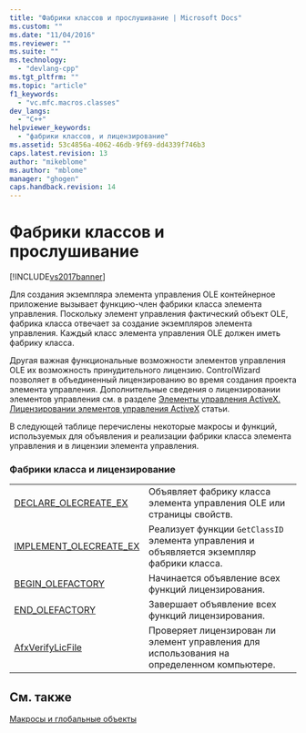 ```yaml
---
title: "Фабрики классов и прослушивание | Microsoft Docs"
ms.custom: ""
ms.date: "11/04/2016"
ms.reviewer: ""
ms.suite: ""
ms.technology: 
  - "devlang-cpp"
ms.tgt_pltfrm: ""
ms.topic: "article"
f1_keywords: 
  - "vc.mfc.macros.classes"
dev_langs: 
  - "C++"
helpviewer_keywords: 
  - "фабрики классов, и лицензирование"
ms.assetid: 53c4856a-4062-46db-9f69-dd4339f746b3
caps.latest.revision: 13
author: "mikeblome"
ms.author: "mblome"
manager: "ghogen"
caps.handback.revision: 14
---
```

# Фабрики классов и прослушивание
[!INCLUDE[vs2017banner](../../assembler/inline/includes/vs2017banner.md)]

Для создания экземпляра элемента управления OLE контейнерное приложение вызывает функцию\-член фабрики класса элемента управления.  Поскольку элемент управления фактический объект OLE, фабрика класса отвечает за создание экземпляров элемента управления.  Каждый класс элемента управления OLE должен иметь фабрику класса.  
  
 Другая важная функциональные возможности элементов управления OLE их возможность принудительного лицензию.  ControlWizard позволяет в объединенный лицензированию во время создания проекта элемента управления.  Дополнительные сведения о лицензировании элементов управления см. в разделе [Элементы управления ActiveX. Лицензировании элементов управления ActiveX](../../mfc/mfc-activex-controls-licensing-an-activex-control.md) статьи.  
  
 В следующей таблице перечислены некоторые макросы и функций, используемых для объявления и реализации фабрики класса элемента управления и в лицензии элемента управления.  
  
### Фабрики класса и лицензирование  
  
|||  
|-|-|  
|[DECLARE\_OLECREATE\_EX](../Topic/DECLARE_OLECREATE_EX.md)|Объявляет фабрику класса элемента управления OLE или страницы свойств.|  
|[IMPLEMENT\_OLECREATE\_EX](../Topic/IMPLEMENT_OLECREATE_EX.md)|Реализует функции `GetClassID` элемента управления и объявляется экземпляр фабрики класса.|  
|[BEGIN\_OLEFACTORY](../Topic/BEGIN_OLEFACTORY.md)|Начинается объявление всех функций лицензирования.|  
|[END\_OLEFACTORY](../Topic/END_OLEFACTORY.md)|Завершает объявление всех функций лицензирования.|  
|[AfxVerifyLicFile](../Topic/AfxVerifyLicFile.md)|Проверяет лицензирован ли элемент управления для использования на определенном компьютере.|  
  
## См. также  
 [Макросы и глобальные объекты](../../mfc/reference/mfc-macros-and-globals.md)